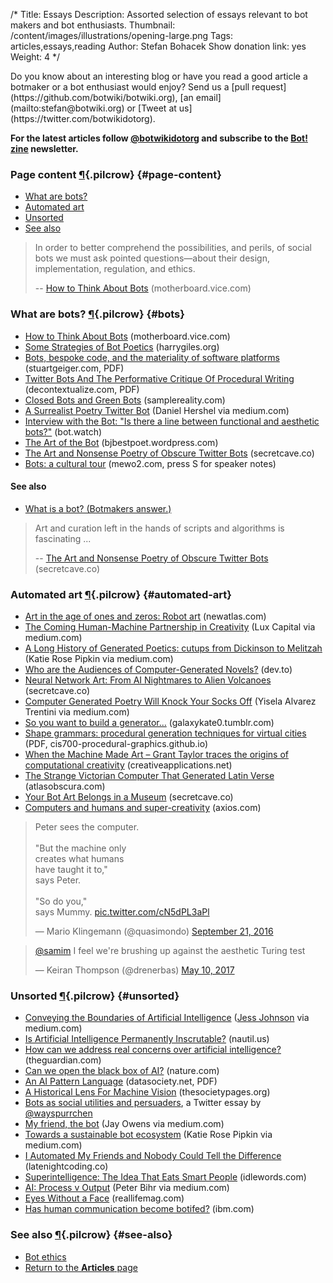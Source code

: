 /*
Title: Essays
Description: Assorted selection of essays relevant to bot makers and bot enthusiasts.
Thumbnail: /content/images/illustrations/opening-large.png
Tags: articles,essays,reading
Author: Stefan Bohacek
Show donation link: yes
Weight: 4
*/

<div class="note" markdown=1>
Do you know about an interesting blog or have you read a good article a botmaker or a bot enthusiast would enjoy? Send us a [pull request](https://github.com/botwiki/botwiki.org), [an email](mailto:stefan@botwiki.org) or [Tweet at us](https://twitter.com/botwikidotorg).
</div>

**For the latest articles follow [@botwikidotorg](https://twitter.com/botwikidotorg) and subscribe to the [Bot! zine](http://botzine.org/) newsletter.**


### Page content [¶](#page-content){.pilcrow} {#page-content}

- [What are bots?](#bots)
- [Automated art](#automated-art)
- [Unsorted](#unsorted)
- [See also](#see-also)


> In order to better comprehend the possibilities, and perils, of social bots we must ask pointed questions—about their design, implementation, regulation, and ethics.
>
> -- [How to Think About Bots](http://motherboard.vice.com/read/how-to-think-about-bots) (motherboard.vice.com)


### What are bots? [¶](#bots){.pilcrow} {#bots}

- [How to Think About Bots](http://motherboard.vice.com/read/how-to-think-about-bots) (motherboard.vice.com)
- [Some Strategies of Bot Poetics](https://harrygiles.org/2016/04/06/some-strategies-of-bot-poetics/) (harrygiles.org)
- [Bots, bespoke code, and the materiality of software platforms](http://stuartgeiger.com/bespoke-code-ics.pdf) (stuartgeiger.com, PDF)
- [Twitter Bots And The Performative Critique Of Procedural Writing](http://static.decontextualize.com/bots-performative-critique.pdf) (decontextualize.com, PDF)
- [Closed Bots and Green Bots](http://www.samplereality.com/2014/06/23/closed-bots-and-green-bots/) (samplereality.com)
- [A Surrealist Poetry Twitter Bot](https://medium.com/@daniel.hershel/a-surrealist-poetry-twitter-bot-c529a679c57a) (Daniel Hershel via medium.com)
- [Interview with the Bot: "Is there a line between functional and aesthetic bots?"](http://bot.watch/post/141901082877/interview-with-the-bot-is-there-a-line-between) (bot.watch)
- [The Art of the Bot](https://bjbestpoet.wordpress.com/the-art-of-the-bot/) (bjbestpoet.wordpress.com)
- [The Art and Nonsense Poetry of Obscure Twitter Bots](http://secretcave.co/obscure-twitter-bots/) (secretcave.co)
- [Bots: a cultural tour](http://mewo2.com/cultural-bots/) (mewo2.com, press S for speaker notes)


#### See also

- [What is a bot? (Botmakers answer.)](/what-is-a-bot) 

> Art and curation left in the hands of scripts and algorithms is fascinating ...
>
> -- [The Art and Nonsense Poetry of Obscure Twitter Bots](http://secretcave.co/obscure-twitter-bots/) (secretcave.co)

### Automated art [¶](#automated-art){.pilcrow} {#automated-art}

- [Art in the age of ones and zeros: Robot art](http://newatlas.com/art-ones-and-zeros-robotart-painting/49538/#p464247) (newatlas.com)
- [The Coming Human-Machine Partnership in Creativity](https://medium.com/@lux_capital/the-coming-human-machine-partnership-in-creativity-626ddb6a5f7a) (Lux Capital via medium.com)
- [A Long History of Generated Poetics: cutups from Dickinson to Melitzah](https://medium.com/@katierosepipkin/a-long-history-of-generated-poetics-cutups-from-dickinson-to-melitzah-fce498083233) (Katie Rose Pipkin via medium.com)
- [Who are the Audiences of Computer-Generated Novels?](https://dev.to/tra/who-are-the-audiences-of-computer-generated-novels) (dev.to)
- [Neural Network Art: From AI Nightmares to Alien Volcanoes](http://secretcave.co/neural-network-art/) (secretcave.co)
- [Computer Generated Poetry Will Knock Your Socks Off](https://medium.com/@Yisela/computer-generated-poetry-will-knock-your-socks-off-763c815a1b52) (Yisela Alvarez Trentini via medium.com)
- [So you want to build a generator...](http://galaxykate0.tumblr.com/post/139774965871/so-you-want-to-build-a-generator) (galaxykate0.tumblr.com)
- [Shape grammars: procedural generation techniques for virtual cities](https://cis700-procedural-graphics.github.io/files/shape_grammar_2_7_17.pdf) (PDF, cis700-procedural-graphics.github.io)
- [When the Machine Made Art – Grant Taylor traces the origins of computational creativity](http://www.creativeapplications.net/theory/when-the-machine-made-art-grant-taylor-traces-the-origins-of-computer-art/) (creativeapplications.net)
- [The Strange Victorian Computer That Generated Latin Verse](http://www.atlasobscura.com/articles/the-strange-victorian-computer-that-generated-latin-verse) (atlasobscura.com)
- [Your Bot Art Belongs in a Museum](http://secretcave.co/bot-art-museum/) (secretcave.co)
- [Computers and humans and super-creativity](https://www.axios.com/theres-a-limit-to-computer-creativity-2427178561.html) (axios.com)


<blockquote class="twitter-tweet" data-lang="en"><p lang="en" dir="ltr">Peter sees the computer.<br><br>&quot;But the machine only<br>creates what humans<br>have taught it to,&quot;<br>says Peter.<br><br>&quot;So do you,&quot;<br>says Mummy. <a href="https://t.co/cN5dPL3aPl">pic.twitter.com/cN5dPL3aPl</a></p>&mdash; Mario Klingemann (@quasimondo) <a href="https://twitter.com/quasimondo/status/778530231279816704">September 21, 2016</a></blockquote>

<blockquote class="twitter-tweet" data-conversation="none" data-lang="en"><p lang="en" dir="ltr"><a href="https://twitter.com/samim">@samim</a> I feel we&#39;re brushing up against the aesthetic Turing test</p>&mdash; Keiran Thompson (@drenerbas) <a href="https://twitter.com/drenerbas/status/862345106413760513">May 10, 2017</a></blockquote>

### Unsorted [¶](#unsorted){.pilcrow} {#unsorted}

- [Conveying the Boundaries of Artificial Intelligence](https://medium.com/@jessjo/conveying-the-boundaries-of-artificial-intelligence-5073ab44f6fb) ([Jess Johnson](https://medium.com/@jessjo) via medium.com)
- [Is Artificial Intelligence Permanently Inscrutable?](http://nautil.us/issue/40/learning/is-artificial-intelligence-permanently-inscrutable) (nautil.us)
- [How can we address real concerns over artificial intelligence?](https://www.theguardian.com/media-network/2016/sep/15/responsiblity-real-concerns-artificial-intelligence-technology) (theguardian.com)
- [Can we open the black box of AI?](http://www.nature.com/news/can-we-open-the-black-box-of-ai-1.20731) (nature.com)
- [An AI Pattern Language](http://www.datasociety.net/pubs/ia/AI_Pattern_Language.pdf) (datasociety.net, PDF)
- [A Historical Lens For Machine Vision](https://thesocietypages.org/cyborgology/2016/12/21/22042/) (thesocietypages.org)
- [Bots as social utilities and persuaders](https://twitter.com/i/moments/803330718722048001), a Twitter essay by [@wayspurrchen](https://twitter.com/wayspurrchen)
- [My friend, the bot](https://medium.com/@hautepop/my-friend-the-bot-373e3b7dac60) (Jay Owens via medium.com)
- [Towards a sustainable bot ecosystem](https://medium.com/@katierosepipkin/towards-a-sustainable-bot-ecosystem-31c849b7ab93) (Katie Rose Pipkin via medium.com)
- [I Automated My Friends and Nobody Could Tell the Difference](https://latenightcoding.co/i-automated-my-friends/) (latenightcoding.co)
- [Superintelligence: The Idea That Eats Smart People](http://idlewords.com/talks/superintelligence.htm) (idlewords.com)
- [AI: Process v Output](https://medium.com/@peterbihr/ai-process-v-output-56af9ee67bd2) (Peter Bihr via medium.com)
- [Eyes Without a Face](http://reallifemag.com/eyes-without-a-face/) (reallifemag.com)
- [Has human communication become botifed?](https://www.ibm.com/blogs/think-leaders/new-thinking/human-communication-become-botifed/) (ibm.com)

### See also [¶](#see-also){.pilcrow} {#see-also}

- [Bot ethics](/articles/bot-ethics/)
- [Return to the **Articles** page](/articles/)



<script async src="//platform.twitter.com/widgets.js" charset="utf-8"></script>
